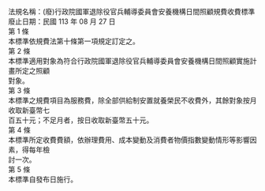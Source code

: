法規名稱：(廢)行政院國軍退除役官兵輔導委員會安養機構日間照顧規費收費標準  
廢止日期：民國 113 年 08 月 27 日  
第 1 條  
本標準依規費法第十條第一項規定訂定之。  
第 2 條  
本標準適用對象為符合行政院國軍退除役官兵輔導委員會安養機構日間照顧實施計畫所定之照顧  
對象。  
第 3 條  
本標準之規費項目為服務費，除全部供給制安置就養榮民不收費外，其餘對象按月收取新臺幣七  
百五十元；不足月者，按日收取新臺幣五十元。  
第 4 條  
本標準所定收費費額，依辦理費用、成本變動及消費者物價指數變動情形等影響因素，得每年檢  
討一次。  
第 5 條  
本標準自發布日施行。  


